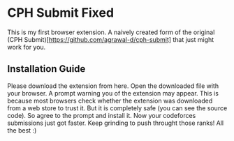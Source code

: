 # CPH Submit Fixed
This is my first browser extension. A naively created form of the original (CPH Submit)[https://github.com/agrawal-d/cph-submit] that just might work for you.

## Installation Guide
Please download the extension from here.
Open the downloaded file with your browser.
A prompt warning you of the extension may appear. This is because most browsers check whether the extension was downloaded from a web store to trust it.
But it is completely safe (you can see the source code). So agree to the prompt and install it.
Now your codeforces submissions just got faster. Keep grinding to push throught those ranks!
All the best :)
